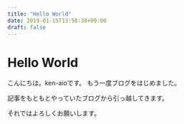 ```yaml
---
title: "Hello World"
date: 2019-01-15T13:58:38+09:00
draft: false
---
```


# Hello World
こんにちは。ken-aioです。
もう一度ブログをはじめました。  

記事をもともとやっていたブログから引っ越してきます。  

それではよろしくお願いします。  

